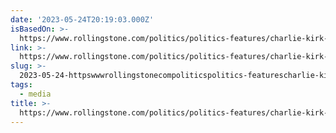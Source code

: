 ```yaml
---
date: '2023-05-24T20:19:03.000Z'
isBasedOn: >-
  https://www.rollingstone.com/politics/politics-features/charlie-kirk-turning-point-usa-pivots-to-christian-nationalism-1234740083/
link: >-
  https://www.rollingstone.com/politics/politics-features/charlie-kirk-turning-point-usa-pivots-to-christian-nationalism-1234740083/
slug: >-
  2023-05-24-httpswwwrollingstonecompoliticspolitics-featurescharlie-kirk-turning-point-usa-pivots-to-christian-nationalism-1234740083
tags:
  - media
title: >-
  https://www.rollingstone.com/politics/politics-features/charlie-kirk-turning-point-usa-pivots-to-christian-nationalism-1234740083/
---
```



